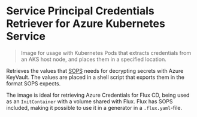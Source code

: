 # Service Principal Credentials Retriever for Azure Kubernetes Service

> Image for usage with Kubernetes Pods that extracts credentials from an AKS host node, and places them in a specified location.

Retrieves the values that [SOPS](https://github.com/mozilla/sops) needs for decrypting secrets with Azure KeyVault. The values are placed in a shell script that exports them in the format SOPS expects.

The image is ideal for retrieving Azure Credentials for Flux CD, being used as an `InitContainer` with a volume shared with Flux. Flux has SOPS included, making it possible to use it in a generator in a `.flux.yaml`-file.

